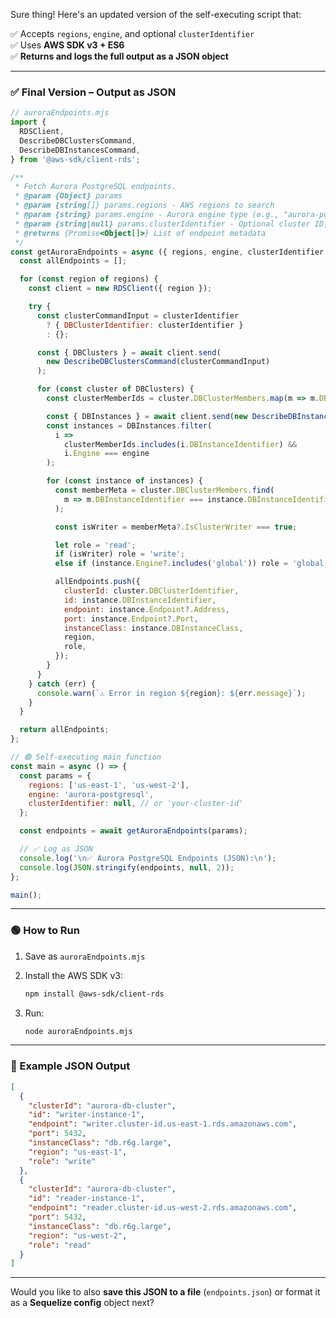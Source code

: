 Sure thing! Here's an updated version of the self-executing script that:

✅ Accepts `regions`, `engine`, and optional `clusterIdentifier`  
✅ Uses **AWS SDK v3 + ES6**  
✅ **Returns and logs the full output as a JSON object**

---

### ✅ Final Version – Output as JSON

```js
// auroraEndpoints.mjs
import {
  RDSClient,
  DescribeDBClustersCommand,
  DescribeDBInstancesCommand,
} from '@aws-sdk/client-rds';

/**
 * Fetch Aurora PostgreSQL endpoints.
 * @param {Object} params
 * @param {string[]} params.regions - AWS regions to search
 * @param {string} params.engine - Aurora engine type (e.g., "aurora-postgresql")
 * @param {string|null} params.clusterIdentifier - Optional cluster ID, or null to scan all
 * @returns {Promise<Object[]>} List of endpoint metadata
 */
const getAuroraEndpoints = async ({ regions, engine, clusterIdentifier = null }) => {
  const allEndpoints = [];

  for (const region of regions) {
    const client = new RDSClient({ region });

    try {
      const clusterCommandInput = clusterIdentifier
        ? { DBClusterIdentifier: clusterIdentifier }
        : {};

      const { DBClusters } = await client.send(
        new DescribeDBClustersCommand(clusterCommandInput)
      );

      for (const cluster of DBClusters) {
        const clusterMemberIds = cluster.DBClusterMembers.map(m => m.DBInstanceIdentifier);

        const { DBInstances } = await client.send(new DescribeDBInstancesCommand({}));
        const instances = DBInstances.filter(
          i =>
            clusterMemberIds.includes(i.DBInstanceIdentifier) &&
            i.Engine === engine
        );

        for (const instance of instances) {
          const memberMeta = cluster.DBClusterMembers.find(
            m => m.DBInstanceIdentifier === instance.DBInstanceIdentifier
          );

          const isWriter = memberMeta?.IsClusterWriter === true;

          let role = 'read';
          if (isWriter) role = 'write';
          else if (instance.Engine?.includes('global')) role = 'global';

          allEndpoints.push({
            clusterId: cluster.DBClusterIdentifier,
            id: instance.DBInstanceIdentifier,
            endpoint: instance.Endpoint?.Address,
            port: instance.Endpoint?.Port,
            instanceClass: instance.DBInstanceClass,
            region,
            role,
          });
        }
      }
    } catch (err) {
      console.warn(`⚠️ Error in region ${region}: ${err.message}`);
    }
  }

  return allEndpoints;
};

// 🟢 Self-executing main function
const main = async () => {
  const params = {
    regions: ['us-east-1', 'us-west-2'],
    engine: 'aurora-postgresql',
    clusterIdentifier: null, // or 'your-cluster-id'
  };

  const endpoints = await getAuroraEndpoints(params);

  // ✅ Log as JSON
  console.log('\n✅ Aurora PostgreSQL Endpoints (JSON):\n');
  console.log(JSON.stringify(endpoints, null, 2));
};

main();
```

---

### 🟢 How to Run

1. Save as `auroraEndpoints.mjs`  
2. Install the AWS SDK v3:

   ```bash
   npm install @aws-sdk/client-rds
   ```

3. Run:

   ```bash
   node auroraEndpoints.mjs
   ```

---

### 🧪 Example JSON Output

```json
[
  {
    "clusterId": "aurora-db-cluster",
    "id": "writer-instance-1",
    "endpoint": "writer.cluster-id.us-east-1.rds.amazonaws.com",
    "port": 5432,
    "instanceClass": "db.r6g.large",
    "region": "us-east-1",
    "role": "write"
  },
  {
    "clusterId": "aurora-db-cluster",
    "id": "reader-instance-1",
    "endpoint": "reader.cluster-id.us-west-2.rds.amazonaws.com",
    "port": 5432,
    "instanceClass": "db.r6g.large",
    "region": "us-west-2",
    "role": "read"
  }
]
```

---

Would you like to also **save this JSON to a file** (`endpoints.json`) or format it as a **Sequelize config** object next?
